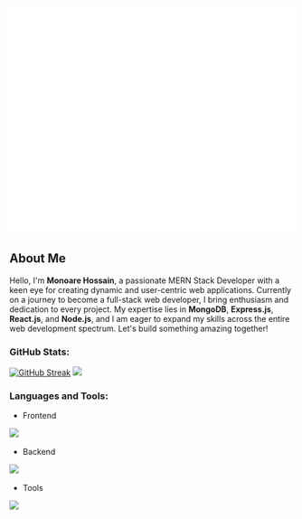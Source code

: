 <div align="center">
	<br>
	<a href="https://raw.githubusercontent.com/sindresorhus/css-in-readme-like-wat/main/readme.md">
	<a href="https://github.com/sindresorhus/css-in-readme-like-wat/blame/main/header.svg">
		<img src="header.svg" width="1200" height="400" alt="Click to see the source">
	</a>
	<br>
</div>


<h2 align="left">About Me</h2>
<p>Hello, I'm <strong>Monoare Hossain</strong>, a passionate MERN Stack Developer with a keen eye for creating dynamic and user-centric web applications. Currently on a journey to become a <strong></strong>full-stack web developer, I bring enthusiasm and dedication to every project. My expertise lies in <strong>MongoDB</strong>, <strong>Express.js</strong>, <strong>React.js</strong>, and <strong>Node.js</strong>, and I am eager to expand my skills across the entire web development spectrum. Let's build something amazing together!</p>

<h3 align="left">GitHub Stats:</h3>

[![GitHub Streak](https://github-readme-streak-stats.herokuapp.com?user=monoare&theme=monokai)](https://git.io/streak-stats) ![](http://github-profile-summary-cards.vercel.app/api/cards/repos-per-language?username=monoare&theme=darcula)

<h3 align="left">Languages and Tools:</h3>

 - Frontend
<p align="left">
  <a href="https://skillicons.dev">
    <img src="https://skillicons.dev/icons?i=html,css,tailwind,js,react" />
  </a>
</p>

 - Backend
<p align="left">
  <a href="https://skillicons.dev">
    <img src="https://skillicons.dev/icons?i=nodejs,express,mongodb,firebase" />
  </a>
</p>

 - Tools
<p align="left">
  <a href="https://skillicons.dev">
    <img src="https://skillicons.dev/icons?i=git,github,figma,vscode,postman" />
  </a>
</p>
